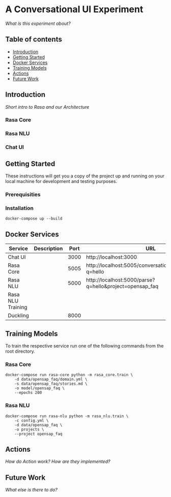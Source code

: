 # A Conversational UI Experiment

_What is this experiment about?_

## Table of contents
- [Introduction](#introduction)
- [Getting Started](#getting-started)
- [Docker Services](#docker-services)
- [Training Models](#training-models)
- [Actions](#actions)
- [Future Work](#future-work)


## Introduction

_Short intro to Rasa and our Architecture_

### Rasa Core

### Rasa NLU

### Chat UI


## Getting Started

These instructions will get you a copy of the project up and running on your local machine for development and testing purposes.

### Prerequisities


### Installation

```
docker-compose up --build
```


## Docker Services

Service | Description | Port | URL
---|---|---|---
Chat UI | | 3000 | http://localhost:3000
Rasa Core | | 5005 | http://localhost:5005/conversations/default/respond?q=hello
Rasa NLU | | 5000 | http://localhost:5000/parse?q=hello&project=opensap_faq
Rasa NLU Training | | | 
Duckling | | 8000 |


## Training Models

To train the respective service run one of the following commands from the root directory.

### Rasa Core

```
docker-compose run rasa-core python -m rasa_core.train \
    -d data/opensap_faq/domain.yml \
    -s data/opensap_faq/stories.md \
    -o model/opensap_faq \
    --epochs 200
```

### Rasa NLU
 
```
docker-compose run rasa-nlu python -m rasa_nlu.train \
    -c config.yml \
    -d data/opensap_faq \
    -o projects \
    --project opensap_faq
```

## Actions

_How do Action work? How are they implemented?_


## Future Work

_What else is there to do?_
